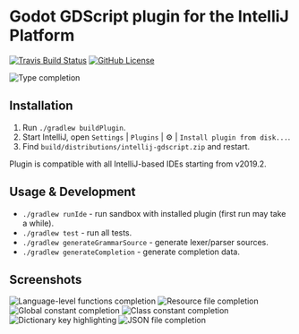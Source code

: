 # Godot GDScript plugin for the IntelliJ Platform

[![Travis Build Status][build-badge]][build-url] [![GitHub License][license-badge]][license-url]

![Type completion](https://i.imgur.com/502twEt.png)

## Installation

1. Run `./gradlew buildPlugin`.
2. Start IntelliJ, open `Settings` | `Plugins` | :gear: | `Install plugin from disk...`.
3. Find `build/distributions/intellij-gdscript.zip` and restart.

Plugin is compatible with all IntelliJ-based IDEs starting from v2019.2.

## Usage & Development

* `./gradlew runIde` - run sandbox with installed plugin (first run may take a while).
* `./gradlew test` - run all tests.
* `./gradlew generateGrammarSource` - generate lexer/parser sources.
* `./gradlew generateCompletion` - generate completion data.

## Screenshots

![Language-level functions completion](https://i.imgur.com/rD7deeO.png)
![Resource file completion](https://i.imgur.com/L98tSSA.png)
![Global constant completion](https://i.imgur.com/i2UYKFc.png)
![Class constant completion](https://i.imgur.com/UQG7NoZ.png)
![Dictionary key highlighting](https://i.imgur.com/oAifVEr.png)
![JSON file completion](https://i.imgur.com/vDtcev8.png)

[build-badge]: https://travis-ci.org/exigow/intellij-gdscript.svg?branch=master
[build-url]: https://travis-ci.org/exigow/intellij-gdscript?branch=master
[license-badge]: https://img.shields.io/github/license/exigow/intellij-gdscript?branch=master
[license-url]: https://github.com/exigow/intellij-gdscript/blob/master/license
